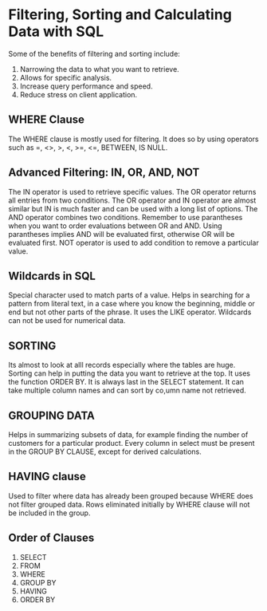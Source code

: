 # Filtering, Sorting and Calculating Data with SQL
Some of the benefits of filtering and sorting include:
1. Narrowing the data to what you want to retrieve.
2. Allows for specific analysis.
3. Increase query performance and speed.
4. Reduce stress on client application.
## WHERE Clause
The WHERE clause is mostly used for filtering.
 It does so by using operators such as =, <>, >, <, >=, <=, BETWEEN, IS NULL.
 ## Advanced Filtering: IN, OR, AND, NOT
 The IN operator is used to retrieve specific values.
 The OR operator returns all entries from two conditions.
 The OR operator and IN operator are almost similar but IN is much faster and can be used with a long list of options.
 The AND operator combines two conditions.
 Remember to use parantheses when you want to order evaluations between OR and AND.
 Using parantheses implies AND will be evaluated first, otherwise OR will be evaluated first.
 NOT operator is used to add condition to remove a particular value.
## Wildcards in SQL
Special character used to match parts of a value.
Helps in searching for a pattern from literal text, in a case where you know the beginning, middle or end but not other parts of the phrase.
It uses the LIKE operator.
Wildcards can not be used for numerical data.
## SORTING
Its almost to look at alll records especially where the tables are huge. Sorting can help in putting the data you want to retrieve at the top.
It uses the function ORDER BY.
It is always last in the SELECT statement. It can take multiple column names and can sort by co,umn name not retrieved.

## GROUPING DATA
Helps in summarizing subsets of data, for example finding the number of customers for a particular product.
Every column in select must be present in the GROUP BY CLAUSE, except for derived calculations.

## HAVING clause
Used to filter where data has already been grouped because WHERE does not filter grouped data.
Rows eliminated initially by WHERE clause will not be included in the group.

## Order of Clauses
1. SELECT
2. FROM
3. WHERE
4. GROUP BY
5. HAVING
6. ORDER BY